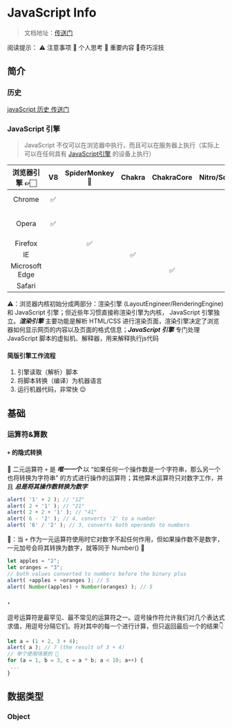 # JavaScript Info

> 文档地址：[传送门](https://javascript.info/)

阅读提示： ⚠️ 注意事项 🤯 个人思考 🌟 重要内容  🌚奇巧淫技

## 简介

### 历史

[javaScript 历史 传送门](https://github.com/NorthwesternDirector/myGitBook/blob/master/%E5%89%8D%E7%AB%AF%E5%AD%A6%E4%B9%A0/Javascript/JavaScript%2020%E5%B9%B4.md)

### JavaScript 引擎

> JavaScript 不仅可以在浏览器中执行，而且可以在服务器上执行（实际上可以在任何具有 [JavaScript引擎](https://en.wikipedia.org/wiki/JavaScript_engine) 的设备上执行）

| 浏览器引擎 👉🏻  |  V8  | SpiderMonkey🌟 | Chakra | ChakraCore | Nitro/SquirrelFish |      浏览器内核       |
| :------------: | :--: | :-----------: | :----: | :--------: | :----------------: | :-------------------: |
|     Chrome     |  ✅   |               |        |            |                    |     Webkit->Blink     |
|     Opera      |  ✅   |               |        |            |                    | Presto->Webkit->Blink |
|    Firefox     |      |       ✅       |        |            |                    |         Gecko         |
|       IE       |      |               |   ✅    |            |                    |        Trident        |
| Microsoft Edge |      |               |        |     ✅      |                    |       EdgeHTML        |
|     Safari     |      |               |        |            |         ✅          |        Webkit         |

⚠️：浏览器内核初始分成两部分：渲染引擎 (LayoutEngineer/RenderingEngine) 和 JavaScript 引擎；但近些年习惯直接称渲染引擎为内核， JavaScript 引擎独立。***渲染引擎*** 主要功能是解析 HTML/CSS 进行渲染页面，渲染引擎决定了浏览器如何显示网页的内容以及页面的格式信息；***JavaScript 引擎*** 专门处理 JavaScript 脚本的虚拟机、解释器，用来解释执行js代码

#### 简版引擎工作流程

1. 引擎读取（解析）脚本
2. 将脚本转换（编译）为机器语言
3. 运行机器代码，非常快 😌

## 基础

### 运算符&算数

####  `+` 的隐式转换

🌟 二元运算符 `+` 是 ***唯一一个*** 以 “如果任何一个操作数是一个字符串，那么另一个也将转换为字符串”  的方式进行操作的运算符；其他算术运算符只对数字工作，并且 ***总是将其操作数转换为数字***

```js
alert( '1' + 2 ); // "12"
alert( 2 + '1' ); // "21"
alert( 2 + 2 + '1' ); // "41" 
alert( 6 - '2' ); // 4, converts '2' to a number
alert( '6' / '2' ); // 3, converts both operands to numbers
```

🌚：当 `+` 作为一元运算符使用时它对数字不起任何作用，但如果操作数不是数字，一元加号会将其转换为数字，就等同于 Number() 🎉

```js
let apples = "2";
let oranges = "3";
// both values converted to numbers before the binary plus
alert( +apples + +oranges ); // 5
alert( Number(apples) + Number(oranges) ); // 5
```

#### `,` 

逗号运算符是最罕见、最不常见的运算符之一。逗号操作符允许我们对几个表达式求值，用逗号分隔它们。将对其中的每一个进行计算，但只返回最后一个的结果👇

```js
let a = (1 + 2, 3 + 4);
alert( a ); // 7 (the result of 3 + 4)
// 举个使用场景的 🌰
for (a = 1, b = 3, c = a * b; a < 10; a++) {
 ...
}
```

## 数据类型

### Object

